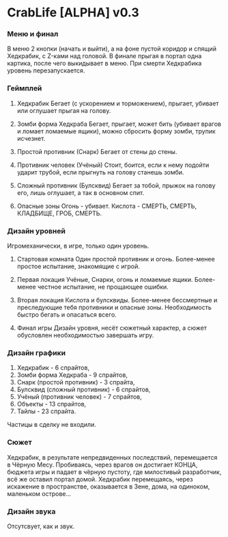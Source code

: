 # CrabLife [ALPHA] v0.3

### Меню и финал
В меню 2 кнопки (начать и выйти), а на фоне пустой коридор и спящий Хедкрабик, с Z-ками над головой. В финале прыгая в портал одна картика, после чего выкидывает в меню. При смерти Хедкрабика уровень перезапускается.

### Геймплей
1. Хедкрабик
Бегает (с ускорением и торможением), прыгает, убивает или оглушает прыгая на голову.

2. Зомби форма Хедкраба
Бегает, прыгает, может бить (убивает врагов и ломает ломаемые ящики), можно сбросить форму зомби, трупик исчезнет.

3. Простой противник (Снарк)
Бегает от стены до стены.

4. Противник человек (Учёный)
Стоит, боится, если к нему подойти ударит трубой, если прыгнуть на голову станешь зомби.

5. Сложный противник (Булсквид)
Бегает за тобой, прыжок на голову его, лишь оглушает, а так в основном спит.

6. Опасные зоны
Огонь - убивает.
Кислота - СМЕРТЬ, СМЕРТЬ, КЛАДБИЩЕ, ГРОБ, СМЕРТЬ.

### Дизайн уровней
Игромеханически, в игре, только один уровень.
1. Стартовая комната
Один простой противник и огонь.
Более-менее простое испытание, знакомящие с игрой.

2. Первая локация
Учёные, Снарки, огонь и ломаемые ящики.
Более-менее честное испытание, не прощающее ошибки.

3. Вторая локация
Кислота и булсквиды.
Более-менее бессмертные и преследующие тебя противники и опасные зоны. Необходимость быстро бегать и опасаться всего.

4. Финал игры
Дизайн уровня, несёт сюжетный характер, а сюжет обусловлен необходимостью завершать игру.

### Дизайн графики
1. Хедкрабик - 6 спрайтов,
2. Зомби форма Хедкраба - 9 спрайтов,
3. Снарк (простой противник) - 3 спрайта,
4. Булсквид (сложный противник) - 6 спрайтов,
5. Учёный (противник человек) - 7 спрайтов,
6. Объекты - 13 спрайтов,
7. Тайлы - 23 спрайта.

Частицы в сделку не входили.

### Сюжет
Хедкрабик, в результате непредвиденных последствий, перемещается в Чёрную Месу. Пробиваясь, через врагов он достигает КОНЦА, бюджета игры и падает в чёрную пустоту, где милостивый разработчик, всё же оставил портал домой. Хедкрабик перемещаясь, через искажение в пространстве, оказывается в Зене, дома, на одиноком, маленьком острове...

### Дизайн звука
Отсутсвует, как и звук.
